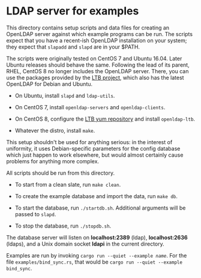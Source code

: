 # LDAP server for examples

This directory contains setup scripts and data files for creating
an OpenLDAP server against which example programs can be run. The scripts
expect that you have a recent-ish OpenLDAP installation on your system;
they expect that `slapadd` and `slapd` are in your $PATH.

The scripts were originally tested on CentOS 7 and Ubuntu 16.04. Later
Ubuntu releases should behave the same. Following the lead of its parent,
RHEL, CentOS 8 no longer includes the OpenLDAP server. There, you can
use the packages provided by the [LTB project](https://ltb-project.org/download),
which also has the latest OpenLDAP for Debian and Ubuntu.

* On Ubuntu, install `slapd` and `ldap-utils`.

* On CentOS 7, install `openldap-servers` and `openldap-clients`.

* On CentOS 8, configure the [LTB yum repository](https://ltb-project.org/documentation/openldap-rpm#yum_repository)
  and install `openldap-ltb`.

* Whatever the distro, install `make`.

This setup shouldn't be used for anything serious: in the interest of
uniformity, it uses Debian-specific parameters for the config database
which just happen to work elsewhere, but would almost certainly cause
problems for anything more complex.

All scripts should be run from this directory.

* To start from a clean slate, run `make clean`.

* To create the example database and import the data, run `make db`.

* To start the database, run `./startdb.sh`. Additional arguments will be
  passed to `slapd`.

* To stop the database, run `./stopdb.sh`.

The database server will listen on __localhost:2389__ (ldap), __localhost:2636__ (ldaps),
and a Unix domain socket __ldapi__ in the current directory.

Examples are run by invoking `cargo run --quiet --example `_`name`_.
For the file `examples/bind_sync.rs`, that would be
`cargo run --quiet --example bind_sync`.
